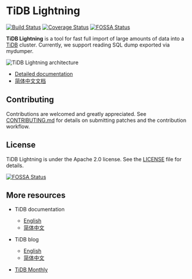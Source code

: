 # TiDB Lightning

[![Build Status](https://internal.pingcap.net/idc-jenkins/job/test_lightning_master/badge/icon)](https://internal.pingcap.net/idc-jenkins/job/test_lightning_master/)
[![Coverage Status](https://coveralls.io/repos/github/pingcap/tidb-lightning/badge.svg?branch=master)](https://coveralls.io/github/pingcap/tidb-lightning?branch=master)
[![FOSSA Status](https://app.fossa.com/api/projects/git%2Bgithub.com%2Fpingcap%2Ftidb-lightning.svg?type=shield)](https://app.fossa.com/projects/git%2Bgithub.com%2Fpingcap%2Ftidb-lightning?ref=badge_shield)

**TiDB Lightning** is a tool for fast full import of large amounts of data into a [TiDB](https://docs.pingcap.com/tidb/stable/) cluster.
Currently, we support reading SQL dump exported via mydumper.

![TiDB Lightning architecture](https://pingcap.com/images/docs/tidb-lightning-architecture.png)

* [Detailed documentation](https://docs.pingcap.com/tidb/stable/tidb-lightning-overview)
* [简体中文文档](https://docs.pingcap.com/zh/tidb/stable/tidb-lightning-overview)

## Contributing

Contributions are welcomed and greatly appreciated. See [CONTRIBUTING.md](CONTRIBUTING.md)
for details on submitting patches and the contribution workflow.

## License

TiDB Lightning is under the Apache 2.0 license. See the [LICENSE](./LICENSE) file for details.


[![FOSSA Status](https://app.fossa.com/api/projects/git%2Bgithub.com%2Fpingcap%2Ftidb-lightning.svg?type=large)](https://app.fossa.com/projects/git%2Bgithub.com%2Fpingcap%2Ftidb-lightning?ref=badge_large)

## More resources

- TiDB documentation

    - [English](https://docs.pingcap.com/tidb/stable/)
    - [简体中文](https://docs.pingcap.com/zh/tidb/stable/)

- TiDB blog

    - [English](https://pingcap.com/blog/)
    - [简体中文](https://pingcap.com/blog-cn/)

- [TiDB Monthly](https://pingcap.com/weekly/)
